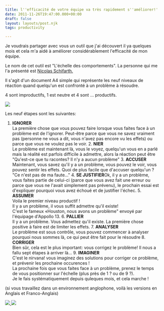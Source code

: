 ```yaml
---
title: l''efficacité de votre équipe va très rapidement s''améliorer!'
date: 2011-11-26T19:47:00.000+00:00
draft: false
layout: layouts/post.njk
tags: productivity

---
```

Je voudrais partager avec vous un outil que j'ai découvert il ya quelques mois et cela m'a aidé à améliorer considérablement  l'efficacité de mon équipe.

Le nom de cet outil est "L'échelle des comportements". La personne qui me l'a présenté est [Nicolas Schifarth.](http://www.jbs-coaching.com/nicolaschilfarth.html)

Il s'agit d'un document A4 simple qui représente les neuf niveaux de réaction quand quelqu'un est confronté à un problème à résoudre.

4 sont improductifs, 1 est neutre et 4 sont ... productifs.

[![](http://4.bp.blogspot.com/-AZsLk9tYqUY/TtFBIlvsymI/AAAAAAABztQ/oMA-7wezAWk/s320/behaviour+scale-fr.jpg)
](http://4.bp.blogspot.com/-AZsLk9tYqUY/TtFBIlvsymI/AAAAAAABztQ/oMA-7wezAWk/s1600/behaviour+scale-fr.jpg)

Les neuf étapes sont les suivantes:

1. **IGNORER**  
   La première chose que vous pouvez faire lorsque vous faites face à un problème est de l'ignorer. Peut-être parce que vous ne savez vraiment pas (personne ne vous a dit, vous n'avez pas encore vu les effets) ou parce que vous ne voulez pas le voir.  2. **NIER**  
   Le problème est maintenant là, vous le voyez, quelqu'un vous en a parlé mais la réalité est parfois difficile à admettre, alors la réaction peut être "Qu'est-ce que tu racontes? Il n'y a aucun problème"  3. **ACCUSER**  
   Maintenant, vous savez qu'il y a un problème, vous pouvez le voir, vous pouvez sentir les effets. Quoi de plus facile que d'accuser quelqu'un ? "Ce n'est pas de ma faute..."  4. **SE JUSTIFIER**Ok, il y a un problème, vous faites partie de celui-ci (parce que vous avez fait une erreur ou parce que vous ne l'avait simplement pas prévenu), le prochain essai est d'expliquer pourquoi vous avez échoué et de justifier l'échec.  5. **ASSUMER**  
   Voila  le premier niveau productif !  
   Il y a un problème, il vous suffit admettre qu'il existe!  
   C'est le fameux «Houston, nous avons un problème" envoyé par l'équipage d'Appollo 13.   6. **PALLIER**  
   Il y a un problème. Vous admettez qu'il existe. La première chose positive à faire est de limiter les effets.  7. **ANALYSER**  
   Le problème est sous contrôle, vous pouvez commencer à analyser pourquoi nous sommes là, ce qui peut être fait pour le résoudre  8. **CORRIGER**  
   Bien sûr, cela est le plus important: vous corrigez le problème! Il nous a fallu sept étapes à arriver là...  9. **IMAGINER**  
   C'est le nirvana! vous imaginez des solutions pour  corriger ce problème, et prévenir les prochaine occurences !  
   La prochaine fois que vous faites face à un problème, prenez le temps de vous positionner sur l'échelle (plus près de 1 ? ou de 9 ?).  
   Je le fais systématiquement depuis quleques mois, et cela marche !

(si vous travaillez dans un environnement anglophone, voilà les versions en Anglais et Franco-Anglais)

[![](http://2.bp.blogspot.com/-DLRBOEhAaFw/TtFBIiGhuLI/AAAAAAABztI/bt-QfzxaD3E/s200/behaviour+scale-en.jpg)
](http://2.bp.blogspot.com/-DLRBOEhAaFw/TtFBIiGhuLI/AAAAAAABztI/bt-QfzxaD3E/s1600/behaviour+scale-en.jpg)[![](http://4.bp.blogspot.com/-9TUb-QhIt6M/TtFBJf_Af-I/AAAAAAABztU/V0507-nPWTs/s200/behaviour+scale-enfr.jpg)
](http://4.bp.blogspot.com/-9TUb-QhIt6M/TtFBJf_Af-I/AAAAAAABztU/V0507-nPWTs/s1600/behaviour+scale-enfr.jpg)
